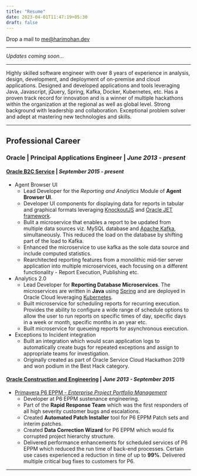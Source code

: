 ```yaml
---
title: "Resume"
date: 2023-04-01T11:47:19+05:30
draft: false
---
```


Drop a mail to [me@harimohan.dev](mailto:me@harimohan.dev)

---

<i>Updates coming soon... </i>

---
Highly skilled software engineer with over 8 years of experience in analysis, design, development, and deployment of on-premise and cloud applications. Designed and developed applications and tools leveraging Java, Javascript, jQuery, Spring, Kafka, Docker, Kubernetes, etc. Has a proven track record for innovation and is a winner of multiple hackathons within the organization at the regional as well as global level. Strong background with leadership and collaboration. Exceptional problem solver and adept at mastering new technologies and skills.

---

## Professional Career

### Oracle | Principal Applications Engineer | *June 2013 - present*

#### [Oracle B2C Service](https://www.oracle.com/cx/service/b2c/) | *September 2015 - present*

* Agent Browser UI
    - Lead Developer for the *Reporting and Analytics* Module of **Agent Browser UI**.
    - Developer UI components for displaying data for reports in tabular and graphical formats leveraging [KnockoutJS](https://knockoutjs.com/) and [Oracle JET framework](https://www.oracle.com/webfolder/technetwork/jet/index.html).
    - Bulit a microservice that enables a report to be updated from multiple data sources viz. MySQL database and [Apache Kafka](https://kafka.apache.org/), simultaneously. This reduced the load on the database by shifting part of the load to Kafka. 
    - Enhanced the microservice to use kafka as the sole data source and include computed statistics. 
    - Rearchitected reporting features from a monolithic mid-tier server application into multiple microservices, each focusing on a different functionality - Report Execution, Publishing etc. 
* Analytics 2.0
    - Lead Developer for **Reporting Database Microservices**. The microservices are written in
**Java** using [Spring](https://spring.io/) and are deployed in Oracle Cloud leveraging [Kubernetes](https://kubernetes.io/).
    - Built microservice for scheduling reports for recurring execution. Provides the ability to configure a wide range of schedule options to allow the user to run reports on specific times of day, specific days in a week or month, specific months in an year etc.
    - Built microservice for queueing reports for asynchronous execution. 
* Exceptions to Incident integration
    - Built an integration which would scan application logs to automatically create bugs for repeated exceptions and assign to appropriate teams for investigation.
    - Originally created as part of Oracle Service Cloud Hackathon 2019 and won podium in the Best Hack category.


#### [Oracle Construction and Engineering](https://www.oracle.com/industries/construction-engineering/) | *June 2013 - September 2015*

* [Primavera P6 EPPM - *Enterprise Project Portfolio Management*](https://www.oracle.com/in/industries/construction-engineering/primavera-p6/)
    - Developer at P6 EPPM sustenance engineering.
    - Part of the **Rapid Response Team** which was the first responders of all high severity customer bugs and escalations.
    - Created **Automated Patch Installer** tool for P6 EPPM Patch sets and interim patches.
    - Created **Data Correction Wizard** for P6 EPPM which would fix corrupted project hierarchy structure.
    - Delivered performance enhancements for scheduled services of P6 EPPM which reduced the run time of back-end processes. Certain use cases experienced a reduction in time of up to **99%**. Delivered multiple critical bug fixes to customers for P6.

---